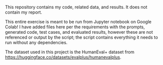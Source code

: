 This repository contains my code, related data, and results. It does not contain my report.

This entire exercise is meant to be run from Jupyter notebook on Google Colab! I have added files here per the requirements with the prompts, generated code, test cases, and evaluated results, however these are not referenced or output by the script; the script contains everything it needs to run without any dependencies.

The dataset used in this project is the HumanEval+ dataset from https://huggingface.co/datasets/evalplus/humanevalplus.
